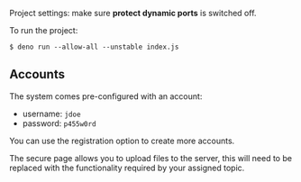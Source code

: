 Project settings: make sure **protect dynamic ports** is switched off.

To run the project:

```
$ deno run --allow-all --unstable index.js
```
## Accounts

The system comes pre-configured with an account:

- username: `jdoe`
- password: `p455w0rd`

You can use the registration option to create more accounts.

The secure page allows you to upload files to the server, this will need to be replaced with the functionality required by your assigned topic.
